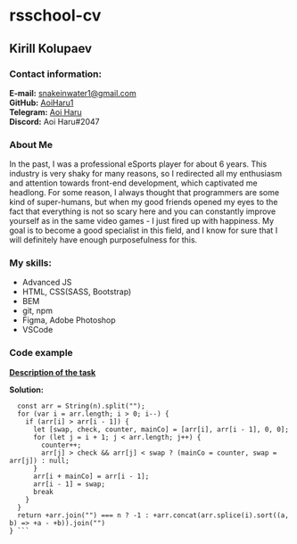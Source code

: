 # rsschool-cv  
## Kirill Kolupaev  
### Contact information:  
**E-mail:** snakeinwater1@gmail.com  
**GitHub:** [AoiHaru1](https://github.com/AoiHaru1)  
**Telegram:** [Aoi Haru](@AoiHaru1)  
**Discord:** Aoi Haru#2047  

### About Me
In the past, I was a professional eSports player for about 6 years. This industry is very shaky for many reasons, so I redirected all my enthusiasm and attention towards front-end development, which captivated me headlong. For some reason, I always thought that programmers are some kind of super-humans, but when my good friends opened my eyes to the fact that everything is not so scary here and you can constantly improve yourself as in the same video games - I just fired up with happiness. My goal is to become a good specialist in this field, and I know for sure that I will definitely have enough purposefulness for this. 

### My skills:
* Advanced JS  
* HTML, CSS(SASS, Bootstrap)  
* BEM  
* git, npm  
* Figma, Adobe Photoshop  
* VSCode

### Code example

**[Description of the task](https://www.codewars.com/kata/55983863da40caa2c900004e)**

**Solution:**
``` function nextBigger(n) {
  const arr = String(n).split("");
  for (var i = arr.length; i > 0; i--) {
    if (arr[i] > arr[i - 1]) {
      let [swap, check, counter, mainCo] = [arr[i], arr[i - 1], 0, 0];
      for (let j = i + 1; j < arr.length; j++) {
        counter++;
        arr[j] > check && arr[j] < swap ? (mainCo = counter, swap = arr[j]) : null;
      }
      arr[i + mainCo] = arr[i - 1];
      arr[i - 1] = swap;
      break
    }
  }
  return +arr.join("") === n ? -1 : +arr.concat(arr.splice(i).sort((a, b) => +a - +b)).join("")
} ```
